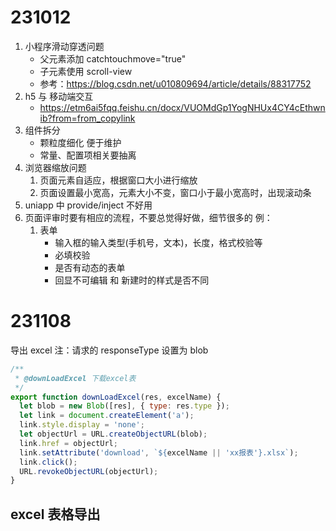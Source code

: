 # 231012

1. 小程序滑动穿透问题
   - 父元素添加 catchtouchmove="true"
   - 子元素使用 scroll-view
   - 参考：https://blog.csdn.net/u010809694/article/details/88317752
2. h5 与 移动端交互
   - https://etm6ai5fqq.feishu.cn/docx/VUOMdGp1YogNHUx4CY4cEthwnib?from=from_copylink
3. 组件拆分
   - 颗粒度细化 便于维护
   - 常量、配置项相关要抽离
4. 浏览器缩放问题
   1. 页面元素自适应，根据窗口大小进行缩放
   2. 页面设置最小宽高，元素大小不变，窗口小于最小宽高时，出现滚动条
5. uniapp 中 provide/inject 不好用
6. 页面评审时要有相应的流程，不要总觉得好做，细节很多的 例：
   1. 表单
      - 输入框的输入类型(手机号，文本)，长度，格式校验等
      - 必填校验
      - 是否有动态的表单
      - 回显不可编辑 和 新建时的样式是否不同

# 231108

导出 excel 注：请求的 responseType 设置为 blob

```js
/**
 * @downLoadExcel 下载excel表
 */
export function downLoadExcel(res, excelName) {
  let blob = new Blob([res], { type: res.type });
  let link = document.createElement('a');
  link.style.display = 'none';
  let objectUrl = URL.createObjectURL(blob);
  link.href = objectUrl;
  link.setAttribute('download', `${excelName || 'xx报表'}.xlsx`);
  link.click();
  URL.revokeObjectURL(objectUrl);
}
```

## excel 表格导出
